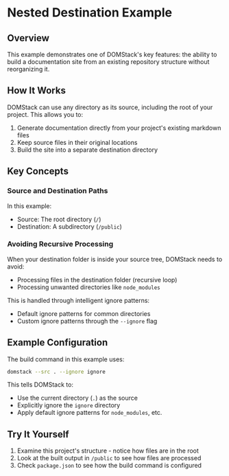 # Nested Destination Example

## Overview

This example demonstrates one of DOMStack's key features: the ability to build a documentation site from an existing repository structure without reorganizing it.

## How It Works

DOMStack can use any directory as its source, including the root of your project. This allows you to:

1. Generate documentation directly from your project's existing markdown files
2. Keep source files in their original locations
3. Build the site into a separate destination directory

## Key Concepts

### Source and Destination Paths

In this example:
- Source: The root directory (`/`)
- Destination: A subdirectory (`/public`)

### Avoiding Recursive Processing

When your destination folder is inside your source tree, DOMStack needs to avoid:
- Processing files in the destination folder (recursive loop)
- Processing unwanted directories like `node_modules`

This is handled through intelligent ignore patterns:
- Default ignore patterns for common directories
- Custom ignore patterns through the `--ignore` flag

## Example Configuration

The build command in this example uses:

```bash
domstack --src . --ignore ignore
```

This tells DOMStack to:
- Use the current directory (`.`) as the source
- Explicitly ignore the `ignore` directory
- Apply default ignore patterns for `node_modules`, etc.

## Try It Yourself

1. Examine this project's structure - notice how files are in the root
2. Look at the built output in `/public` to see how files are processed
3. Check `package.json` to see how the build command is configured
